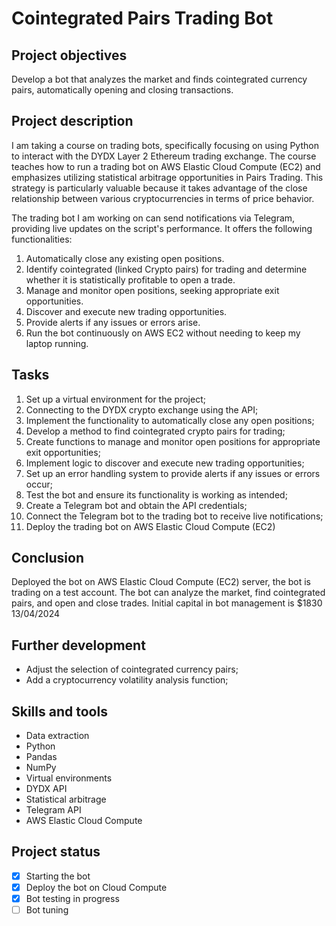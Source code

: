 # Cointegrated Pairs Trading Bot

## Project objectives

Develop a bot that analyzes the market and finds cointegrated currency pairs, automatically opening and closing transactions.

## Project description

I am taking a course on trading bots, specifically focusing on using Python to interact with the DYDX Layer 2 Ethereum trading exchange. The course teaches how to run a trading bot on AWS Elastic Cloud Compute (EC2) and emphasizes utilizing statistical arbitrage opportunities in Pairs Trading. This strategy is particularly valuable because it takes advantage of the close relationship between various cryptocurrencies in terms of price behavior.

The trading bot I am working on can send notifications via Telegram, providing live updates on the script's performance. It offers the following functionalities:

1. Automatically close any existing open positions.
2. Identify cointegrated (linked Crypto pairs) for trading and determine whether it is statistically profitable to open a trade.
3. Manage and monitor open positions, seeking appropriate exit opportunities.
4. Discover and execute new trading opportunities.
5. Provide alerts if any issues or errors arise.
6. Run the bot continuously on AWS EC2 without needing to keep my laptop running.


## Tasks
1. Set up a virtual environment for the project;
2. Connecting to the DYDX crypto exchange using the API;
3. Implement the functionality to automatically close any open positions;
4. Develop a method to find cointegrated crypto pairs for trading;
5. Create functions to manage and monitor open positions for appropriate exit opportunities;
6. Implement logic to discover and execute new trading opportunities;
7. Set up an error handling system to provide alerts if any issues or errors occur;
8. Test the bot and ensure its functionality is working as intended;
9.  Create a Telegram bot and obtain the API credentials;
10. Connect the Telegram bot to the trading bot to receive live notifications;
11. Deploy the trading bot on AWS Elastic Cloud Compute (EC2)


## Conclusion

Deployed the bot on AWS Elastic Cloud Compute (EC2) server, the bot is trading on a test account. The bot can analyze the market, find cointegrated pairs, and open and close trades. 
Initial capital in bot management is $1830 13/04/2024

## Further development

- Adjust the selection of cointegrated currency pairs;
- Add a cryptocurrency volatility analysis function;

## Skills and tools 

* Data extraction
* Python
* Pandas
* NumPy
* Virtual environments
* DYDX API
* Statistical arbitrage
* Telegram API
* AWS Elastic Cloud Compute
  
## Project status
- [x] Starting the bot
- [x] Deploy the bot on Cloud Compute
- [x] Bot testing in progress
- [ ] Bot tuning
